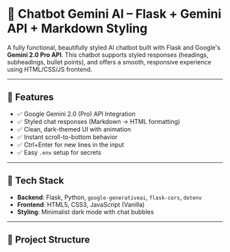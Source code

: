 # 🤖 Chatbot Gemini AI – Flask + Gemini API + Markdown Styling

A fully functional, beautifully styled AI chatbot built with Flask and Google's **Gemini 2.0 Pro API**. 
This chatbot supports styled responses (headings, subheadings, bullet points), and offers a smooth, responsive experience using HTML/CSS/JS frontend.

---

## 🚀 Features

- ✅ Google Gemini 2.0 (Pro) API Integration
- ✅ Styled chat responses (Markdown → HTML formatting)
- ✅ Clean, dark-themed UI with animation
- ✅ Instant scroll-to-bottom behavior
- ✅ Ctrl+Enter for new lines in the input
- ✅ Easy `.env` setup for secrets

---

## 🧱 Tech Stack

- **Backend**: Flask, Python, `google-generativeai`, `flask-cors`, `dotenv`
- **Frontend**: HTML5, CSS3, JavaScript (Vanilla)
- **Styling**: Minimalist dark mode with chat bubbles

---

## 📁 Project Structure

